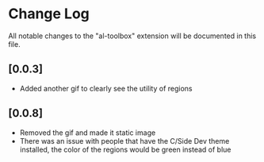 # Change Log
All notable changes to the "al-toolbox" extension will be documented in this file.

## [0.0.3]
- Added another gif to clearly see the utility of regions

## [0.0.8]
- Removed the gif and made it static image
- There was an issue with people that have the C/Side Dev theme installed, the color of the regions would be green instead of blue
